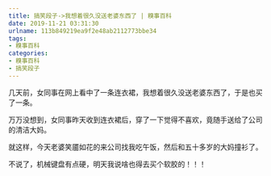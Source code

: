 ```yaml
---
title: 搞笑段子->我想着很久没送老婆东西了 | 糗事百科
date: 2019-11-21 03:31:30
urlname: 113b849219ea9f2e48ab2112773bbe34
tags: 
- 糗事百科
categories:
- 糗事百科
- 搞笑段子
---
```

几天前，女同事在网上看中了一条连衣裙，我想着很久没送老婆东西了，于是也买了一条。

万万没想到，女同事昨天收到连衣裙后，穿了一下觉得不喜欢，竟随手送给了公司的清洁大妈。

就这样，今天老婆笑靥如花的来公司找我吃午饭，然后和五十多岁的大妈撞衫了。

不说了，机械键盘有点硬，明天我说啥也得去买个软胶的！！！


